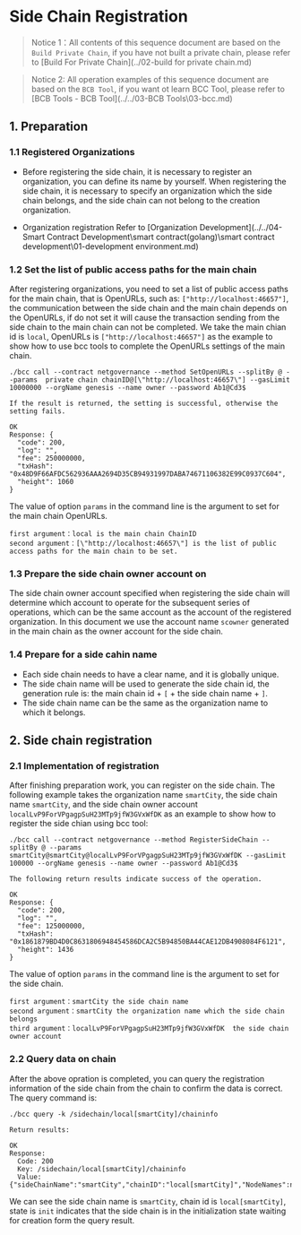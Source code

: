 # Side Chain Registration

> Notice 1：All contents of this sequence document are based on the `Build Private Chain`, if you have not built a private chain, please refer to [Build For Private Chain](../02-build for private chain.md)

> Notice 2: All operation examples of this sequence document are based on the `BCB Tool`, if you want ot learn BCC Tool, please refer to [BCB Tools - BCB Tool](../../03-BCB Tools\03-bcc.md)


## 1. Preparation

### 1.1 Registered Organizations

- Before registering the side chain, it is necessary to register an organization, you can define its name by yourself. When registering the side chain, it is necessary to specify an organization which the side chain belongs, and the side chain can not belong to the creation organization.

- Organization registration Refer to [Organization Development](../../04-Smart Contract Development\smart contract(golang)\smart contract development\01-development environment.md)


### 1.2 Set the list of public access paths for the main chain

After registering organizations, you need to set a list of public access paths for the main chain, that is OpenURLs, such as: `["http://localhost:46657"]`, the communication between the side chain and the main chain depends on the OpenURLs, if do not set it will cause the transaction sending from the side chain to the main chain can not be completed. We take the main chian id is `local`, OpenURLs is `["http://localhost:46657"]` as the example to show how to use bcc tools to complete the OpenURLs settings of the main chain.


```
./bcc call --contract netgovernance --method SetOpenURLs --splitBy @ --params  private chain chainID@[\"http://localhost:46657\"] --gasLimit 10000000 --orgName genesis --name owner --password Ab1@Cd3$

If the result is returned, the setting is successful, otherwise the setting fails.

OK
Response: {
  "code": 200,
  "log": "",
  "fee": 250000000,
  "txHash": "0x48D9F66AFDC562936AAA2694D35CB94931997DABA74671106382E99C0937C604",
  "height": 1060
}
```

The value of option `params` in the command line is the argument to set for the main chain OpenURLs.

```
first argument：local is the main chain ChainID
second argument：[\"http://localhost:46657\"] is the list of public access paths for the main chain to be set.
```

### 1.3 Prepare the side chain owner account on 

The side chain owner account specified when registering the side chain will determine which account to operate for the subsequent series of operations, which can be the same account as the account of the registered organization. In this document we use the account name `scowner` generated in the main chain as the owner account for the side chain.


### 1.4 Prepare for a side cahin name

- Each side chain needs to have a clear name, and it is globally unique.
- The side chain name will be used to generate the side chain id, the generation rule is: the main chain id + `[` + the side chain name + `]`.
- The side chain name can be the same as the organization name to which it belongs.

## 2. Side chain registration

### 2.1 Implementation of registration

After finishing preparation work, you can register on the side chain. The following example takes the organization name `smartCity`, the side chain name `smartCity`, and the side chain owner account `localLvP9ForVPgagpSuH23MTp9jfW3GVxWfDK` as an example to show how to register the side chian using bcc tool:

```
./bcc call --contract netgovernance --method RegisterSideChain --splitBy @ --params smartCity@smartCity@localLvP9ForVPgagpSuH23MTp9jfW3GVxWfDK --gasLimit 100000 --orgName genesis --name owner --password Ab1@Cd3$

The following return results indicate success of the operation.

OK
Response: {
  "code": 200,
  "log": "",
  "fee": 125000000,
  "txHash": "0x1861879BD4D0C8631806948454586DCA2C5B94850BA44CAE12DB4908084F6121",
  "height": 1436
}
```

The value of option `params` in the command line is the argument to set for the side chain.

```
first argument：smartCity the side chain name
second argument：smartCity the organization name which the side chain belongs
third argument：localLvP9ForVPgagpSuH23MTp9jfW3GVxWfDK  the side chain owner account
```

### 2.2 Query data on chain

After the above opration is completed, you can query the registration information of the side chain from the chain to confirm the data is correct. The query command is: 


```
./bcc query -k /sidechain/local[smartCity]/chaininfo

Return results:

OK
Response: 
  Code: 200
  Key: /sidechain/local[smartCity]/chaininfo
  Value: {"sideChainName":"smartCity","chainID":"local[smartCity]","NodeNames":null,"orgName":"smartCity","owner":"localLvP9ForVPgagpSuH23MTp9jfW3GVxWfDK","height":0,"status":"init","gasPriceRatio":""}
```

We can see the side chain name is `smartCity`, chain id is `local[smartCity]`, state is `init` indicates that the side chain is in the initialization state waiting for creation form the query result.

